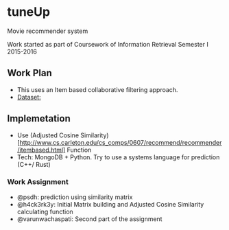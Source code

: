 
# tuneUp
Movie recommender system

Work started as part of Coursework of Information Retrieval Semester I 2015-2016

## Work Plan
* This uses an Item based collaborative filtering approach.
* [Dataset:](http://grouplens.org/datasets/movielens/latest/)

## Implemetation
* Use (Adjusted Cosine Similarity)[http://www.cs.carleton.edu/cs_comps/0607/recommend/recommender/itembased.html] Function
* Tech: MongoDB + Python. Try to use a systems language for prediction (C++/ Rust)  

### Work Assignment
* @psdh: prediction using similarity matrix
* @h4ck3rk3y: Initial Matrix building and Adjusted Cosine Similarity calculating function
* @varunwachaspati: Second part of the assignment
